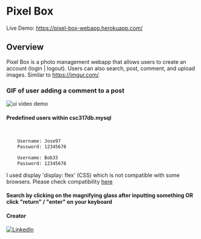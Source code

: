 # Pixel Box

Live Demo: https://pixel-box-webapp.herokuapp.com/

## Overview

Pixel Box is a photo management webapp that allows users to create an account (login | logout). Users can also search, post, comment, and upload images. Similar to https://imgur.com/.

### GIF of user adding a comment to a post

![ui video demo](public/images/pixel-box.gif)

#### Predefined users within csc317db.mysql
```bash


    Username: Jose97
    Password: 12345678

    Username: Bob33
    Password: 12345678
```

I used display 'display: flex' (CSS) which is not compatible with some browsers. Please check compatibility [here](https://caniuse.com/#search=flex)


#### Search by clicking on the magnifying glass after inputting something OR click "return" / "enter" on your keyboard

#### Creator

[![LinkedIn](https://img.shields.io/badge/linkedin-%230077B5.svg?label=Jose-gonzalez&style=for-the-badge&logo=linkedin&logoColor=white)](https://www.linkedin.com/in/hilariooo/)
